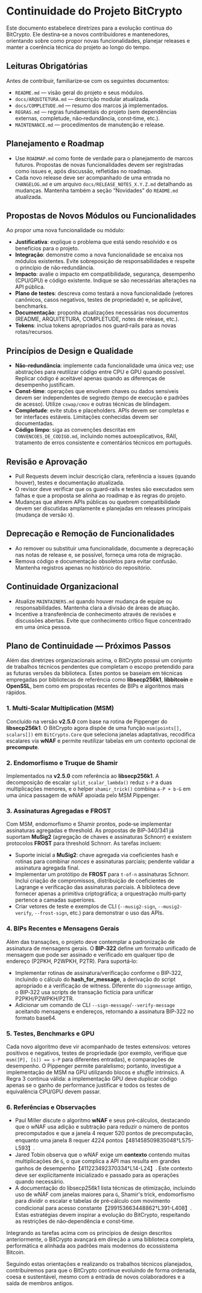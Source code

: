 # Continuidade do Projeto BitCrypto

Este documento estabelece diretrizes para a evolução contínua do BitCrypto.  Ele destina‑se a novos contribuidores e mantenedores, orientando sobre como propor novas funcionalidades, planejar releases e manter a coerência técnica do projeto ao longo do tempo.

## Leituras Obrigatórias

Antes de contribuir, familiarize‑se com os seguintes documentos:

- `README.md` — visão geral do projeto e seus módulos.
- `docs/ARQUITETURA.md` — descrição modular atualizada.
- `docs/COMPLETUDE.md` — resumo dos marcos já implementados.
- `REGRAS.md` — regras fundamentais do projeto (sem dependências externas, completude, não‑redundância, const‑time, etc.).
- `MAINTENANCE.md` — procedimentos de manutenção e release.

## Planejamento e Roadmap

- Use `ROADMAP.md` como fonte de verdade para o planejamento de marcos futuros.  Propostas de novas funcionalidades devem ser registradas como issues e, após discussão, refletidas no roadmap.
- Cada novo release deve ser acompanhado de uma entrada no `CHANGELOG.md` e um arquivo `docs/RELEASE_NOTES_X.Y.Z.md` detalhando as mudanças.  Mantenha também a seção “Novidades” do `README.md` atualizada.

## Propostas de Novos Módulos ou Funcionalidades

Ao propor uma nova funcionalidade ou módulo:

- **Justificativa**: explique o problema que está sendo resolvido e os benefícios para o projeto.
- **Integração**: demonstre como a nova funcionalidade se encaixa nos módulos existentes.  Evite sobreposição de responsabilidades e respeite o princípio de não‑redundância.
- **Impacto**: avalie o impacto em compatibilidade, segurança, desempenho (CPU/GPU) e código existente.  Indique se são necessárias alterações na API pública.
- **Plano de testes**: descreva como testará a nova funcionalidade (vetores canônicos, casos negativos, testes de propriedade) e, se aplicável, benchmarks.
- **Documentação**: proponha atualizações necessárias nos documentos (README, ARQUITETURA, COMPLETUDE, notes de release, etc.).
- **Tokens**: inclua tokens apropriados nos guard‑rails para as novas rotas/recursos.

## Princípios de Design e Qualidade

- **Não‑redundância**: implemente cada funcionalidade uma única vez; use abstrações para reutilizar código entre CPU e GPU quando possível.  Replicar código é aceitável apenas quando as diferenças de desempenho justificam.
- **Const‑time**: operações que envolvem chaves ou dados sensíveis devem ser independentes de segredo (tempo de execução e padrões de acesso).  Utilize `cswap/cmov` e outras técnicas de blindagem.
- **Completude**: evite stubs e placeholders.  APIs devem ser completas e ter interfaces estáveis.  Limitações conhecidas devem ser documentadas.
- **Código limpo**: siga as convenções descritas em `CONVENCOES_DE_CODIGO.md`, incluindo nomes autoexplicativos, RAII, tratamento de erros consistente e comentários técnicos em português.

## Revisão e Aprovação

- Pull Requests devem incluir descrição clara, referência a issues (quando houver), testes e documentação atualizada.
- O revisor deve verificar que os guard‑rails e testes são executados sem falhas e que a proposta se alinha ao roadmap e às regras do projeto.
- Mudanças que alterem APIs públicas ou quebrem compatibilidade devem ser discutidas amplamente e planejadas em releases principais (mudança de versão `X`).

## Deprecação e Remoção de Funcionalidades

- Ao remover ou substituir uma funcionalidade, documente a deprecação nas notas de release e, se possível, forneça uma rota de migração.
- Remova código e documentação obsoletos para evitar confusão.  Mantenha registros apenas no histórico do repositório.

## Continuidade Organizacional

- Atualize `MAINTAINERS.md` quando houver mudança de equipe ou responsabilidades.  Mantenha clara a divisão de áreas de atuação.
- Incentive a transferência de conhecimento através de revisões e discussões abertas.  Evite que conhecimento crítico fique concentrado em uma única pessoa.

## Plano de Continuidade — Próximos Passos

Além das diretrizes organizacionais acima, o BitCrypto possui um conjunto de trabalhos técnicos pendentes que completam o escopo pretendido para as futuras versões da biblioteca.  Estes pontos se baseiam em técnicas empregadas por bibliotecas de referência como **libsecp256k1**, **libbitcoin** e **OpenSSL**, bem como em propostas recentes de BIPs e algoritmos mais rápidos.

### 1. Multi‑Scalar Multiplication (MSM)

Concluído na versão **v2.5.0** com base na rotina de Pippenger do **libsecp256k1**.  O BitCrypto agora dispõe de uma função `msm(points[], scalars[])` em `BitCrypto.Core` que seleciona janelas adaptativas, recodifica escalares via **wNAF** e permite reutilizar tabelas em um contexto opcional de **precompute**.

### 2. Endomorfismo e Truque de Shamir

Implementados na **v2.5.0** com referência ao **libsecp256k1**.  A decomposição de escalar `split_scalar_lambda()` reduz `s·P` a duas multiplicações menores, e o helper `shamir_trick()` combina `a·P + b·G` em uma única passagem de wNAF apoiada pelo MSM Pippenger.

### 3. Assinaturas Agregadas e FROST

Com MSM, endomorfismo e Shamir prontos, pode‑se implementar assinaturas agregadas e threshold.  As propostas de BIP‑340/341 já suportam **MuSig2** (agregação de chaves e assinaturas Schnorr) e existem protocolos **FROST** para threshold Schnorr.  As tarefas incluem:

- Suporte inicial a **MuSig2**: chave agregada via coeficientes hash e rotinas para combinar *nonces* e assinaturas parciais; pendente validar a assinatura agregada final.
- Implementar um protótipo de **FROST** para `t‑of‑n` assinaturas Schnorr.  Inclui criação de compromissos, distribuição de coeficientes de Lagrange e verificação das assinaturas parciais.  A biblioteca deve fornecer apenas a primitiva criptográfica; a orquestração multi‑party pertence a camadas superiores.
- Criar vetores de teste e exemplos de CLI (`--musig2-sign`, `--musig2-verify`, `--frost-sign`, etc.) para demonstrar o uso das APIs.

### 4. BIPs Recentes e Mensagens Gerais

Além das transações, o projeto deve contemplar a padronização de assinatura de mensagens gerais.  O **BIP‑322** define um formato unificado de mensagem que pode ser assinado e verificado em qualquer tipo de endereço (P2PKH, P2WPKH, P2TR).  Para suportá‑lo:

- Implementar rotinas de assinatura/verificação conforme o BIP‑322, incluindo o cálculo do **hash_for_message**, a derivação do script apropriado e a verificação de witness.  Diferente do `signmessage` antigo, o BIP‑322 usa scripts de transação fictícia para unificar P2PKH/P2WPKH/P2TR.
- Adicionar um comando de CLI `--sign-message`/`--verify-message` aceitando mensagens e endereços, retornando a assinatura BIP‑322 no formato base64.

### 5. Testes, Benchmarks e GPU

Cada novo algoritmo deve vir acompanhado de testes extensivos: vetores positivos e negativos, testes de propriedade (por exemplo, verifique que `msm([P], [s]) == s·P` para diferentes entradas), e comparações de desempenho.  O Pippenger permite paralelismo; portanto, investigue a implementação de MSM na GPU utilizando blocos e *shuffle* intrinsics.  A Regra 3 continua válida: a implementação GPU deve duplicar código apenas se o ganho de performance justificar e todos os testes de equivalência CPU/GPU devem passar.

### 6. Referências e Observações

- Paul Miller discute o algoritmo **wNAF** e seus pré‑cálculos, destacando que o wNAF usa adição e subtração para reduzir o número de pontos precomputados e que a janela 4 requer 520 pontos de precomputação, enquanto uma janela 8 requer 4224 pontos【481458509835048†L575-L593】.
- Jared Tobin observa que o wNAF exige um **contexto** contendo muitas multiplicações de `G`, o que complica a API mas resulta em grandes ganhos de desempenho【411223492370334†L14-L24】.  Este contexto deve ser explicitamente inicializado e passado para as operações quando necessário.
- A documentação do libsecp256k1 lista técnicas de otimização, incluindo uso de wNAF com janelas maiores para `G`, Shamir's trick, endomorfismo para dividir o escalar e tabelas de pré‑cálculo com movimento condicional para acesso constante【299153663448862†L391-L408】.  Estas estratégias devem inspirar a evolução do BitCrypto, respeitando as restrições de não‑dependência e const‑time.

Integrando as tarefas acima com os princípios de design descritos anteriormente, o BitCrypto avançará em direção a uma biblioteca completa, performática e alinhada aos padrões mais modernos do ecossistema Bitcoin.

Seguindo estas orientações e realizando os trabalhos técnicos planejados, contribuiremos para que o BitCrypto continue evoluindo de forma ordenada, coesa e sustentável, mesmo com a entrada de novos colaboradores e a saída de membros antigos.